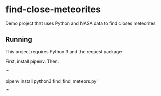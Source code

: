 # find-close-meteorites
Demo project that uses Python and NASA data to find closes meteorites


## Running

This project requires Python 3 and the request package

First, install pipenv. Then:

'''

pipenv install
python3 find_find_meteors.py'

'''
